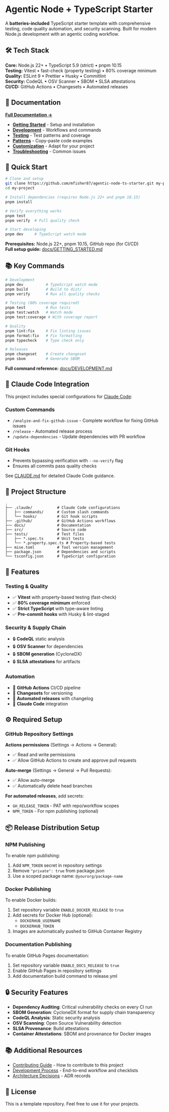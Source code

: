 # Agentic Node + TypeScript Starter

A **batteries-included** TypeScript starter template with comprehensive testing, code quality automation, and security scanning. Built for modern Node.js development with an agentic coding workflow.

## 🛠️ Tech Stack

**Core:** Node.js 22+ • TypeScript 5.9 (strict) • pnpm 10.15  
**Testing:** Vitest • fast-check (property testing) • 80% coverage minimum  
**Quality:** ESLint 9 • Prettier • Husky • Commitlint  
**Security:** CodeQL • OSV Scanner • SBOM • SLSA attestations  
**CI/CD:** GitHub Actions • Changesets • Automated releases

## 📖 Documentation

**[Full Documentation →](./docs/)**

- **[Getting Started](./docs/GETTING_STARTED.md)** - Setup and installation
- **[Development](./docs/DEVELOPMENT.md)** - Workflows and commands
- **[Testing](./docs/TESTING.md)** - Test patterns and coverage
- **[Patterns](./docs/PATTERNS.md)** - Copy-paste code examples
- **[Customization](./docs/CUSTOMIZATION.md)** - Adapt for your project
- **[Troubleshooting](./docs/TROUBLESHOOTING.md)** - Common issues

## 🚀 Quick Start

```bash
# Clone and setup
git clone https://github.com/mfisher87/agentic-node-ts-starter.git my-project
cd my-project

# Install dependencies (requires Node.js 22+ and pnpm 10.15)
pnpm install

# Verify everything works
pnpm test
pnpm verify  # Full quality check

# Start developing
pnpm dev     # TypeScript watch mode
```

**Prerequisites:** Node.js 22+, pnpm 10.15, GitHub repo (for CI/CD)  
**Full setup guide:** [docs/GETTING_STARTED.md](./docs/GETTING_STARTED.md)

## 📚 Key Commands

```bash
# Development
pnpm dev          # TypeScript watch mode
pnpm build        # Build to dist/
pnpm verify       # Run all quality checks

# Testing (80% coverage required)
pnpm test         # Run tests
pnpm test:watch   # Watch mode
pnpm test:coverage # With coverage report

# Quality
pnpm lint:fix     # Fix linting issues
pnpm format:fix   # Fix formatting
pnpm typecheck    # Type check only

# Releases
pnpm changeset    # Create changeset
pnpm sbom         # Generate SBOM
```

**Full command reference:** [docs/DEVELOPMENT.md](./docs/DEVELOPMENT.md)

## 🤖 Claude Code Integration

This project includes special configurations for [Claude Code](https://claude.ai/code):

### Custom Commands

- `/analyze-and-fix-github-issue` - Complete workflow for fixing GitHub issues
- `/release` - Automated release process
- `/update-dependencies` - Update dependencies with PR workflow

### Git Hooks

- Prevents bypassing verification with `--no-verify` flag
- Ensures all commits pass quality checks

See [CLAUDE.md](./CLAUDE.md) for detailed Claude Code guidance.

## 📁 Project Structure

```
.
├── .claude/           # Claude Code configurations
│   ├── commands/      # Custom slash commands
│   └── hooks/         # Git hook scripts
├── .github/           # GitHub Actions workflows
├── docs/              # Documentation
├── src/               # Source code
├── tests/             # Test files
│   ├── *.spec.ts      # Unit tests
│   └── *.property.spec.ts # Property-based tests
├── mise.toml          # Tool version management
├── package.json       # Dependencies and scripts
└── tsconfig.json      # TypeScript configuration
```

## 🔄 Features

### Testing & Quality

- ✅ **Vitest** with property-based testing (fast-check)
- ✅ **80% coverage minimum** enforced
- ✅ **Strict TypeScript** with type-aware linting
- ✅ **Pre-commit hooks** with Husky & lint-staged

### Security & Supply Chain

- 🔒 **CodeQL** static analysis
- 🔒 **OSV Scanner** for dependencies
- 🔒 **SBOM generation** (CycloneDX)
- 🔒 **SLSA attestations** for artifacts

### Automation

- 🚀 **GitHub Actions** CI/CD pipeline
- 🚀 **Changesets** for versioning
- 🚀 **Automated releases** with changelog
- 🚀 **Claude Code** integration

## ⚙️ Required Setup

### GitHub Repository Settings

**Actions permissions** (Settings → Actions → General):

- ✅ Read and write permissions
- ✅ Allow GitHub Actions to create and approve pull requests

**Auto-merge** (Settings → General → Pull Requests):

- ✅ Allow auto-merge
- ✅ Automatically delete head branches

**For automated releases**, add secrets:

- `GH_RELEASE_TOKEN` - PAT with repo/workflow scopes
- `NPM_TOKEN` - For npm publishing (optional)

## 📦 Release Distribution Setup

### NPM Publishing

To enable npm publishing:

1. Add `NPM_TOKEN` secret in repository settings
2. Remove `"private": true` from package.json
3. Use a scoped package name: `@yourorg/package-name`

### Docker Publishing

To enable Docker builds:

1. Set repository variable `ENABLE_DOCKER_RELEASE` to `true`
2. Add secrets for Docker Hub (optional):
   - `DOCKERHUB_USERNAME`
   - `DOCKERHUB_TOKEN`
3. Images are automatically pushed to GitHub Container Registry

### Documentation Publishing

To enable GitHub Pages documentation:

1. Set repository variable `ENABLE_DOCS_RELEASE` to `true`
2. Enable GitHub Pages in repository settings
3. Add documentation build command to release.yml

## 🔒 Security Features

- **Dependency Auditing**: Critical vulnerability checks on every CI run
- **SBOM Generation**: CycloneDX format for supply chain transparency
- **CodeQL Analysis**: Static security analysis
- **OSV Scanning**: Open Source Vulnerability detection
- **SLSA Provenance**: Build attestations
- **Container Attestations**: SBOM and provenance for Docker images

## 📚 Additional Resources

- [Contributing Guide](./CONTRIBUTING.md) - How to contribute to this project
- [Development Process](./docs/PROCESS.md) - End-to-end workflow and checklists
- [Architecture Decisions](./docs/architecture/decisions/) - ADR records

## 📄 License

This is a template repository. Feel free to use it for your projects.
